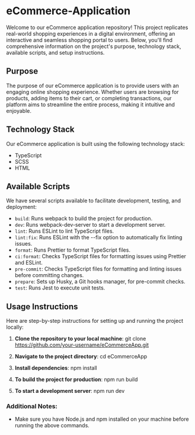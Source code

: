 # eCommerce-Application

Welcome to our eCommerce application repository! This project replicates real-world shopping experiences in a digital environment, offering an interactive and seamless shopping portal to users. Below, you'll find comprehensive information on the project's purpose, technology stack, available scripts, and setup instructions.

## Purpose

The purpose of our eCommerce application is to provide users with an engaging online shopping experience. Whether users are browsing for products, adding items to their cart, or completing transactions, our platform aims to streamline the entire process, making it intuitive and enjoyable.

## Technology Stack

Our eCommerce application is built using the following technology stack:
- TypeScript
- SCSS
- HTML

## Available Scripts

We have several scripts available to facilitate development, testing, and deployment:
- `build`: Runs webpack to build the project for production.
- `dev`: Runs webpack-dev-server to start a development server.
- `lint`: Runs ESLint to lint TypeScript files.
- `lint:fix`: Runs ESLint with the --fix option to automatically fix linting issues.
- `format`: Runs Prettier to format TypeScript files.
- `ci:format`: Checks TypeScript files for formatting issues using Prettier and ESLint.
- `pre-commit`: Checks TypeScript files for formatting and linting issues before committing changes.
- `prepare`: Sets up Husky, a Git hooks manager, for pre-commit checks.
- `test`: Runs Jest to execute unit tests.

## Usage Instructions

Here are step-by-step instructions for setting up and running the project locally:
1. **Clone the repository to your local machine**: 
git clone https://github.com/your-username/eCommerceApp.git

2. **Navigate to the project directory**: 
cd eCommerceApp

3. **Install dependencies**: 
npm install

4. **To build the project for production**: 
npm run build

5. **To start a development server**: 
npm run dev

### Additional Notes:

- Make sure you have Node.js and npm installed on your machine before running the above commands.
